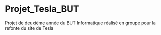 # Projet_Tesla_BUT
Projet de deuxième année du BUT Informatique réalisé en groupe pour la refonte du site de Tesla 
